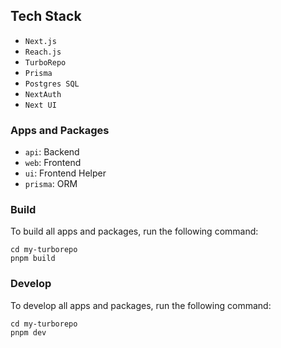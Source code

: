 ## Tech Stack

- `Next.js`
- `Reach.js`
- `TurboRepo`
- `Prisma`
- `Postgres SQL`
- `NextAuth`
- `Next UI`

### Apps and Packages

- `api`: Backend
- `web`: Frontend
- `ui`: Frontend Helper
- `prisma`: ORM

### Build

To build all apps and packages, run the following command:

```
cd my-turborepo
pnpm build
```

### Develop

To develop all apps and packages, run the following command:

```
cd my-turborepo
pnpm dev
```
